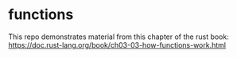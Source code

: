 # functions

This repo demonstrates material from this chapter of the rust book:
https://doc.rust-lang.org/book/ch03-03-how-functions-work.html
